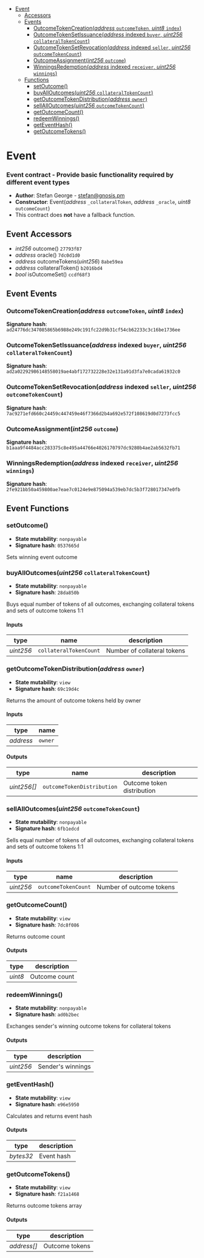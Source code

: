 * [Event](#event)
  * [Accessors](#event-accessors)
  * [Events](#event-events)
    * [OutcomeTokenCreation(*address* `outcomeToken`, *uint8* `index`)](#outcometokencreationaddress-outcometoken-uint8-index)
    * [OutcomeTokenSetIssuance(*address* indexed `buyer`, *uint256* `collateralTokenCount`)](#outcometokensetissuanceaddress-indexed-buyer-uint256-collateraltokencount)
    * [OutcomeTokenSetRevocation(*address* indexed `seller`, *uint256* `outcomeTokenCount`)](#outcometokensetrevocationaddress-indexed-seller-uint256-outcometokencount)
    * [OutcomeAssignment(*int256* `outcome`)](#outcomeassignmentint256-outcome)
    * [WinningsRedemption(*address* indexed `receiver`, *uint256* `winnings`)](#winningsredemptionaddress-indexed-receiver-uint256-winnings)
  * [Functions](#event-functions)
    * [setOutcome()](#setoutcome)
    * [buyAllOutcomes(*uint256* `collateralTokenCount`)](#buyalloutcomesuint256-collateraltokencount)
    * [getOutcomeTokenDistribution(*address* `owner`)](#getoutcometokendistributionaddress-owner)
    * [sellAllOutcomes(*uint256* `outcomeTokenCount`)](#sellalloutcomesuint256-outcometokencount)
    * [getOutcomeCount()](#getoutcomecount)
    * [redeemWinnings()](#redeemwinnings)
    * [getEventHash()](#geteventhash)
    * [getOutcomeTokens()](#getoutcometokens)

# Event

### Event contract - Provide basic functionality required by different event types

- **Author**: Stefan George - <stefan@gnosis.pm>
- **Constructor**: Event(*address* `_collateralToken`, *address* `_oracle`, *uint8* `outcomeCount`)
- This contract does **not** have a fallback function.

## Event Accessors

* *int256* outcome() `27793f87`
* *address* oracle() `7dc0d1d0`
* *address* outcomeTokens(*uint256*) `8abe59ea`
* *address* collateralToken() `b2016bd4`
* *bool* isOutcomeSet() `ccdf68f3`

## Event Events

### OutcomeTokenCreation(*address* `outcomeToken`, *uint8* `index`)

**Signature hash**: `ad24776dc347085865b6988e249c191fc22d9b31cf54cb62233c3c16be1736ee`

### OutcomeTokenSetIssuance(*address* indexed `buyer`, *uint256* `collateralTokenCount`)

**Signature hash**: `ad2a02292986148558019ae4abf172732228e32e131a91d3fa7e0cada61932c0`

### OutcomeTokenSetRevocation(*address* indexed `seller`, *uint256* `outcomeTokenCount`)

**Signature hash**: `7ac9271efd660c24459c447459e46f7366d2b4a692e572f108619d0d7273fcc5`

### OutcomeAssignment(*int256* `outcome`)

**Signature hash**: `b1aaa9f4484acc283375c8e495a44766e4026170797dc9280b4ae2ab5632fb71`

### WinningsRedemption(*address* indexed `receiver`, *uint256* `winnings`)

**Signature hash**: `2fe921bb50a459800ae7eae7c0124e9e875094a539eb7dc5b3f728017347e0fb`

## Event Functions

### setOutcome()

- **State mutability**: `nonpayable`
- **Signature hash**: `0537665d`

Sets winning event outcome

### buyAllOutcomes(*uint256* `collateralTokenCount`)

- **State mutability**: `nonpayable`
- **Signature hash**: `28da850b`

Buys equal number of tokens of all outcomes, exchanging collateral tokens and sets of outcome tokens 1:1

#### Inputs

| type      | name                   | description                 |
| --------- | ---------------------- | --------------------------- |
| *uint256* | `collateralTokenCount` | Number of collateral tokens |

### getOutcomeTokenDistribution(*address* `owner`)

- **State mutability**: `view`
- **Signature hash**: `69c19d4c`

Returns the amount of outcome tokens held by owner

#### Inputs

| type      | name    |
| --------- | ------- |
| *address* | `owner` |

#### Outputs

| type        | name                       | description                |
| ----------- | -------------------------- | -------------------------- |
| *uint256[]* | `outcomeTokenDistribution` | Outcome token distribution |

### sellAllOutcomes(*uint256* `outcomeTokenCount`)

- **State mutability**: `nonpayable`
- **Signature hash**: `6fb1edcd`

Sells equal number of tokens of all outcomes, exchanging collateral tokens and sets of outcome tokens 1:1

#### Inputs

| type      | name                | description              |
| --------- | ------------------- | ------------------------ |
| *uint256* | `outcomeTokenCount` | Number of outcome tokens |

### getOutcomeCount()

- **State mutability**: `view`
- **Signature hash**: `7dc8f086`

Returns outcome count

#### Outputs

| type    | description   |
| ------- | ------------- |
| *uint8* | Outcome count |

### redeemWinnings()

- **State mutability**: `nonpayable`
- **Signature hash**: `ad0b2bec`

Exchanges sender's winning outcome tokens for collateral tokens

#### Outputs

| type      | description       |
| --------- | ----------------- |
| *uint256* | Sender's winnings |

### getEventHash()

- **State mutability**: `view`
- **Signature hash**: `e96e5950`

Calculates and returns event hash

#### Outputs

| type      | description |
| --------- | ----------- |
| *bytes32* | Event hash  |

### getOutcomeTokens()

- **State mutability**: `view`
- **Signature hash**: `f21a1468`

Returns outcome tokens array

#### Outputs

| type        | description    |
| ----------- | -------------- |
| *address[]* | Outcome tokens |
